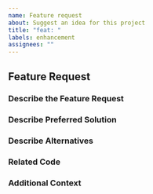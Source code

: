 ```yaml
---
name: Feature request
about: Suggest an idea for this project
title: "feat: "
labels: enhancement
assignees: ""
---
```


## Feature Request

### Describe the Feature Request

<!-- A clear and concise description of the feature request.
Please include if your feature request is related to a problem. -->

### Describe Preferred Solution

<!-- A clear and concise description of what you want to happen. -->

### Describe Alternatives

<!-- A clear and concise description of any alternative solutions or
features you've considered. -->

### Related Code

<!-- If you can illustrate the bug or feature request with an
example, please provide it here. -->

### Additional Context

<!-- List any other information that is relevant to your issue. Stack traces,
related issues, suggestions on how to add, use case, Stack Overflow links,
forum links, screenshots, OS if applicable, etc. -->

